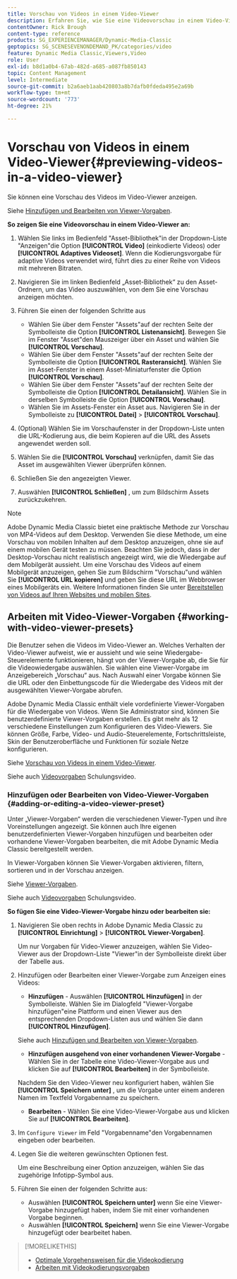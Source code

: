 ```yaml
---
title: Vorschau von Videos in einem Video-Viewer
description: Erfahren Sie, wie Sie eine Videovorschau in einem Video-Viewer anzeigen.
contentOwner: Rick Brough
content-type: reference
products: SG_EXPERIENCEMANAGER/Dynamic-Media-Classic
geptopics: SG_SCENESEVENONDEMAND_PK/categories/video
feature: Dynamic Media Classic,Viewers,Video
role: User
exl-id: b8d1a0b4-67ab-482d-a685-a087fb850143
topic: Content Management
level: Intermediate
source-git-commit: b2a6aeb1aab420803a8b7dafb0fdeda495e2a69b
workflow-type: tm+mt
source-wordcount: '773'
ht-degree: 21%

---
```


# Vorschau von Videos in einem Video-Viewer{#previewing-videos-in-a-video-viewer}

Sie können eine Vorschau des Videos im Video-Viewer anzeigen.

Siehe [Hinzufügen und Bearbeiten von Viewer-Vorgaben](application-setup.md#adding_and_editing_viewer_presets).

**So zeigen Sie eine Videovorschau in einem Video-Viewer an:**

1. Wählen Sie links im Bedienfeld &quot;Asset-Bibliothek&quot;in der Dropdown-Liste &quot;Anzeigen&quot;die Option **[!UICONTROL Video]** (einkodierte Videos) oder **[!UICONTROL Adaptives Videoset]**. Wenn die Kodierungsvorgabe für adaptive Videos verwendet wird, führt dies zu einer Reihe von Videos mit mehreren Bitraten.
1. Navigieren Sie im linken Bedienfeld „Asset-Bibliothek“ zu den Asset-Ordnern, um das Video auszuwählen, von dem Sie eine Vorschau anzeigen möchten.
1. Führen Sie einen der folgenden Schritte aus

   * Wählen Sie über dem Fenster &quot;Assets&quot;auf der rechten Seite der Symbolleiste die Option **[!UICONTROL Listenansicht]**. Bewegen Sie im Fenster &quot;Asset&quot;den Mauszeiger über ein Asset und wählen Sie **[!UICONTROL Vorschau]**.
   * Wählen Sie über dem Fenster &quot;Assets&quot;auf der rechten Seite der Symbolleiste die Option **[!UICONTROL Rasteransicht]**. Wählen Sie im Asset-Fenster in einem Asset-Miniaturfenster die Option **[!UICONTROL Vorschau]**.
   * Wählen Sie über dem Fenster &quot;Assets&quot;auf der rechten Seite der Symbolleiste die Option **[!UICONTROL Detailansicht]**. Wählen Sie in derselben Symbolleiste die Option **[!UICONTROL Vorschau]**.
   * Wählen Sie im Assets-Fenster ein Asset aus. Navigieren Sie in der Symbolleiste zu **[!UICONTROL Datei]** > **[!UICONTROL Vorschau]**.

1. (Optional) Wählen Sie im Vorschaufenster in der Dropdown-Liste unten die URL-Kodierung aus, die beim Kopieren auf die URL des Assets angewendet werden soll.
1. Wählen Sie die **[!UICONTROL Vorschau]** verknüpfen, damit Sie das Asset im ausgewählten Viewer überprüfen können.
1. Schließen Sie den angezeigten Viewer.
1. Auswählen **[!UICONTROL Schließen]** , um zum Bildschirm Assets zurückzukehren.

>[!NOTE]
>
>Adobe Dynamic Media Classic bietet eine praktische Methode zur Vorschau von MP4-Videos auf dem Desktop. Verwenden Sie diese Methode, um eine Vorschau von mobilen Inhalten auf dem Desktop anzuzeigen, ohne sie auf einem mobilen Gerät testen zu müssen. Beachten Sie jedoch, dass in der Desktop-Vorschau nicht realistisch angezeigt wird, wie die Wiedergabe auf dem Mobilgerät aussieht. Um eine Vorschau des Videos auf einem Mobilgerät anzuzeigen, gehen Sie zum Bildschirm &quot;Vorschau&quot;und wählen Sie **[!UICONTROL URL kopieren]** und geben Sie diese URL im Webbrowser eines Mobilgeräts ein. Weitere Informationen finden Sie unter [Bereitstellen von Videos auf Ihren Websites und mobilen Sites](deploying-video-websites-mobile-sites.md#deploying_video_to_your_websites_and_mobile_sites).

## Arbeiten mit Video-Viewer-Vorgaben {#working-with-video-viewer-presets}

Die Benutzer sehen die Videos im Video-Viewer an. Welches Verhalten der Video-Viewer aufweist, wie er aussieht und wie seine Wiedergabe-Steuerelemente funktionieren, hängt von der Viewer-Vorgabe ab, die Sie für die Videowiedergabe auswählen. Sie wählen eine Viewer-Vorgabe im Anzeigebereich „Vorschau“ aus. Nach Auswahl einer Vorgabe können Sie die URL oder den Einbettungscode für die Wiedergabe des Videos mit der ausgewählten Viewer-Vorgabe abrufen.

Adobe Dynamic Media Classic enthält viele vordefinierte Viewer-Vorgaben für die Wiedergabe von Videos. Wenn Sie Administrator sind, können Sie benutzerdefinierte Viewer-Vorgaben erstellen. Es gibt mehr als 12 verschiedene Einstellungen zum Konfigurieren des Video-Viewers. Sie können Größe, Farbe, Video- und Audio-Steuerelemente, Fortschrittsleiste, Skin der Benutzeroberfläche und Funktionen für soziale Netze konfigurieren.

Siehe [Vorschau von Videos in einem Video-Viewer](previewing-videos-video-viewer.md#previewing_videos_in_a_video_viewer).

Siehe auch [Videovorgaben](https://s7d5.scene7.com/s7viewers/html5/VideoViewer.html?videoserverurl=https://s7d5.scene7.com/is/content/&amp;emailurl=https://s7d5.scene7.com/s7/emailFriend&amp;serverUrl=https://s7d5.scene7.com/is/image/&amp;config=Scene7SharedAssets/Universal_HTML5_Video&amp;contenturl=https://s7d5.scene7.com/skins/&amp;asset=S7tutorials/549_video-presets_converted%20renamed_Done-AVS) Schulungsvideo.

### Hinzufügen oder Bearbeiten von Video-Viewer-Vorgaben {#adding-or-editing-a-video-viewer-preset}

Unter „Viewer-Vorgaben“ werden die verschiedenen Viewer-Typen und ihre Voreinstellungen angezeigt. Sie können auch Ihre eigenen benutzerdefinierten Viewer-Vorgaben hinzufügen und bearbeiten oder vorhandene Viewer-Vorgaben bearbeiten, die mit Adobe Dynamic Media Classic bereitgestellt werden.

In Viewer-Vorgaben können Sie Viewer-Vorgaben aktivieren, filtern, sortieren und in der Vorschau anzeigen.

Siehe [Viewer-Vorgaben](application-setup.md#viewer_presets).

Siehe auch [Videovorgaben](https://s7d5.scene7.com/s7viewers/html5/VideoViewer.html?videoserverurl=https://s7d5.scene7.com/is/content/&amp;emailurl=https://s7d5.scene7.com/s7/emailFriend&amp;serverUrl=https://s7d5.scene7.com/is/image/&amp;config=Scene7SharedAssets/Universal_HTML5_Video&amp;contenturl=https://s7d5.scene7.com/skins/&amp;asset=S7tutorials/549_video-presets_converted%20renamed_Done-AVS) Schulungsvideo.

**So fügen Sie eine Video-Viewer-Vorgabe hinzu oder bearbeiten sie:**

1. Navigieren Sie oben rechts in Adobe Dynamic Media Classic zu **[!UICONTROL Einrichtung]** > **[!UICONTROL Viewer-Vorgaben]**.

   Um nur Vorgaben für Video-Viewer anzuzeigen, wählen Sie Video-Viewer aus der Dropdown-Liste &quot;Viewer&quot;in der Symbolleiste direkt über der Tabelle aus.

1. Hinzufügen oder Bearbeiten einer Viewer-Vorgabe zum Anzeigen eines Videos:

   * **Hinzufügen** - Auswählen **[!UICONTROL Hinzufügen]** in der Symbolleiste. Wählen Sie im Dialogfeld &quot;Viewer-Vorgabe hinzufügen&quot;eine Plattform und einen Viewer aus den entsprechenden Dropdown-Listen aus und wählen Sie dann **[!UICONTROL Hinzufügen]**.

   Siehe auch [Hinzufügen und Bearbeiten von Viewer-Vorgaben](application-setup.md#adding_and_editing_viewer_presets).

   * **Hinzufügen ausgehend von einer vorhandenen Viewer-Vorgabe** - Wählen Sie in der Tabelle eine Video-Viewer-Vorgabe aus und klicken Sie auf **[!UICONTROL Bearbeiten]** in der Symbolleiste.

   Nachdem Sie den Video-Viewer neu konfiguriert haben, wählen Sie **[!UICONTROL Speichern unter]** , um die Vorgabe unter einem anderen Namen im Textfeld Vorgabenname zu speichern.

   * **Bearbeiten** - Wählen Sie eine Video-Viewer-Vorgabe aus und klicken Sie auf **[!UICONTROL Bearbeiten]**.

1. Im `Configure Viewer` im Feld &quot;Vorgabenname&quot;den Vorgabennamen eingeben oder bearbeiten.
1. Legen Sie die weiteren gewünschten Optionen fest.

   Um eine Beschreibung einer Option anzuzeigen, wählen Sie das zugehörige Infotipp-Symbol aus.

1. Führen Sie einen der folgenden Schritte aus:

   * Auswählen **[!UICONTROL Speichern unter]** wenn Sie eine Viewer-Vorgabe hinzugefügt haben, indem Sie mit einer vorhandenen Vorgabe beginnen.
   * Auswählen **[!UICONTROL Speichern]** wenn Sie eine Viewer-Vorgabe hinzugefügt oder bearbeitet haben.

>[!MORELIKETHIS]
>
>* [Optimale Vorgehensweisen für die Videokodierung](uploading-encoding-videos.md#best_practices_for_video_encoding)
>* [Arbeiten mit Videokodierungsvorgaben](uploading-encoding-videos.md#working_with_video_encoding_presets)
